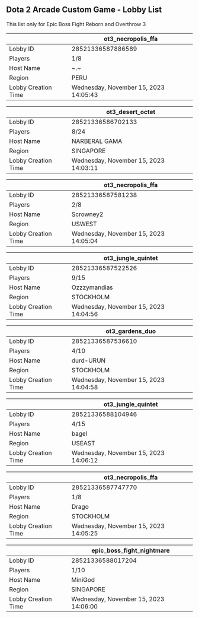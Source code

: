 ## Dota 2 Arcade Custom Game - Lobby List

This list only for Epic Boss Fight Reborn and Overthrow 3

|  | ot3_necropolis_ffa |
| ------ | ------ |
| Lobby ID | 28521336587886589 |
| Players | 1/8 |
| Host Name | ~.~ |
| Region | PERU |
| Lobby Creation Time | Wednesday, November 15, 2023 14:05:43 |


|  | ot3_desert_octet |
| ------ | ------ |
| Lobby ID | 28521336586702133 |
| Players | 8/24 |
| Host Name | NARBERAL GAMA |
| Region | SINGAPORE |
| Lobby Creation Time | Wednesday, November 15, 2023 14:03:11 |


|  | ot3_necropolis_ffa |
| ------ | ------ |
| Lobby ID | 28521336587581238 |
| Players | 2/8 |
| Host Name | Scrowney2 |
| Region | USWEST |
| Lobby Creation Time | Wednesday, November 15, 2023 14:05:04 |


|  | ot3_jungle_quintet |
| ------ | ------ |
| Lobby ID | 28521336587522526 |
| Players | 9/15 |
| Host Name | Ozzzymandias |
| Region | STOCKHOLM |
| Lobby Creation Time | Wednesday, November 15, 2023 14:04:56 |


|  | ot3_gardens_duo |
| ------ | ------ |
| Lobby ID | 28521336587536610 |
| Players | 4/10 |
| Host Name | durd-URUN |
| Region | STOCKHOLM |
| Lobby Creation Time | Wednesday, November 15, 2023 14:04:58 |


|  | ot3_jungle_quintet |
| ------ | ------ |
| Lobby ID | 28521336588104946 |
| Players | 4/15 |
| Host Name | bagel |
| Region | USEAST |
| Lobby Creation Time | Wednesday, November 15, 2023 14:06:12 |


|  | ot3_necropolis_ffa |
| ------ | ------ |
| Lobby ID | 28521336587747770 |
| Players | 1/8 |
| Host Name | Drago |
| Region | STOCKHOLM |
| Lobby Creation Time | Wednesday, November 15, 2023 14:05:25 |


|  | epic_boss_fight_nightmare |
| ------ | ------ |
| Lobby ID | 28521336588017204 |
| Players | 1/10 |
| Host Name | MiniGod |
| Region | SINGAPORE |
| Lobby Creation Time | Wednesday, November 15, 2023 14:06:00 |


